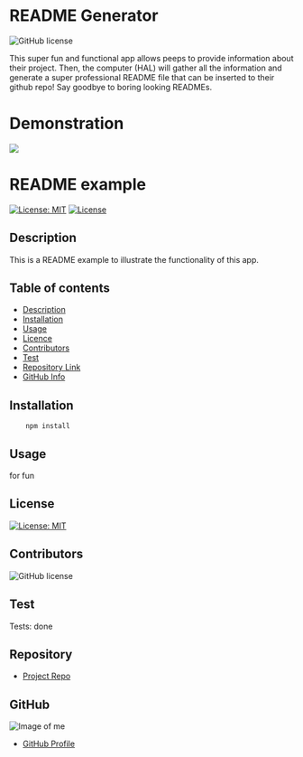 
# **README Generator**

![GitHub license](https://img.shields.io/badge/Made%20by-%40paulinalo22-blue)


This super fun and functional app allows peeps to provide information about their project. Then, the computer (HAL) will gather all the information and generate a super professional README file that can be inserted to their github repo! Say goodbye to boring looking READMEs. 
# **Demonstration**
![](Demo.gif)

# **README example**

[![License: MIT](https://img.shields.io/badge/License-MIT-yellow.svg)](https://opensource.org/licenses/MIT)
[![License](https://img.shields.io/badge/License-Apache%202.0-blue.svg)](https://opensource.org/licenses/Apache-2.0)


## Description 

This is a README example to illustrate the functionality of this app. 

## Table of contents

- [Description](#Description)
- [Installation](#Installation)
- [Usage](#Usage)
- [Licence](#License)
- [Contributors](#Contributors)
- [Test](#Test)
- [Repository Link](#Repository)
- [GitHub Info](#GitHub) 


## Installation

        npm install

## Usage

for fun

## License

[![License: MIT](https://img.shields.io/badge/License-MIT-yellow.svg)](https://opensource.org/licenses/MIT)

## Contributors

![GitHub license](https://img.shields.io/badge/Made%20by-%40paulinalo22-blue)

## Test

Tests: done


## Repository

- [Project Repo](https://github.com/paulinalo22/homework_readUwroteU)

## GitHub

![Image of me](https://avatars0.githubusercontent.com/u/62158203?v=4)
- [GitHub Profile](https://github.com/paulinalo22)


